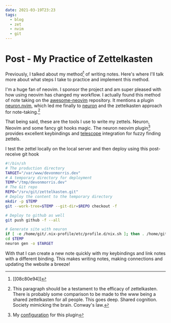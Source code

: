 ```yaml
---
date: 2021-03-19T23:23
tags:
  - blog
  - zet
  - nvim
  - git
---
```


# Post - My Practice of Zettelkasten

Previously, I talked about my method[^method] of writing notes. Here's where
I'll talk more about what steps I take to practice and implement this method.

I'm a huge fan of neovim. I sponsor the project and am super pleased with how
using neovim has changed my workflow. I actually found this method of note
taking on the [awesome-neovim](https://github.com/rockerBOO/awesome-neovim)
repository. It mentions a plugin
[neuron.nvim](https://github.com/oberblastmeister/neuron.nvim), which led me
finally to [neuron](https://github.com/srid/neuron) and the zettelkasten
approach for note-taking.[^brain]

That being said, these are the tools I use to write my zettels. Neuron, Neovim
and some fancy git hooks magic. The neuron neovim plugin[^plugin] provides excellent
keybindings and [telescope](https://github.com/nvim-telescope/telescope.nvim)
integration for fuzzy finding zettels.

I test the zettel locally on the local server and then deploy using this
post-receive git hook

```bash
#!/bin/sh
# The production directory
TARGET="/var/www/devonmorris.dev"
# A temporary directory for deployment
TEMP="/tmp/devonmorris.dev"
# The Git repo
REPO="/srv/git/zettelkasten.git"
# Deploy the content to the temporary directory
mkdir -p $TEMP
git --work-tree=$TEMP --git-dir=$REPO checkout -f

# Deploy to github as well
git push github -f --all

# Generate site with neuron
if [ -e /home/git/.nix-profile/etc/profile.d/nix.sh ]; then . /home/git/.nix-profile/etc/profile.d/nix.sh; fi
cd $TEMP
neuron gen -o $TARGET
```

With that I can create a new note quickly with my keybindings and link notes
with a different binding. This makes writing notes, making connections and
updating the website a breeze!

[^method]: [[08c80e94]]
[^brain]: This paragraph should be a testament to the efficacy of zettelkasten. There is probably some comparison to be made to the www being a shared zettelkasten for all people. This goes deep. Shared cognition. Society mimicking the brain. Conway's law.
[^plugin]: My [configuration](https://github.com/DevonMorris/dotfiles/blob/master/.config/nvim/lua/config/neuron.lua) for this plugin
